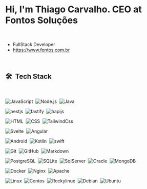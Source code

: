 <!-- <img align="right" height="590em" src="https://raw.githubusercontent.com/gist/thalef/618ef18e3bbb7cdfd200f3a4fc1aabc6/raw/201d47c76006c99fe0dc55ea92e76bdca5537f08/githubcard.svg"/> -->
<h1 align="left">Hi, I'm Thiago Carvalho. CEO at Fontos Soluções</h1>
<!-- <p align="left"> <img src="https://komarev.com/ghpvc/?username=thalef&color=yellow" alt="Profile views" /> </p> -->
<br>

- FullStack Developer
- https://www.fontos.com.br

<br>

## 🛠 &nbsp;Tech Stack

<br>

![JavaScript](https://img.shields.io/badge/-JavaScript-05122A?style=flat&logo=javascript)&nbsp;
![Node.js](https://img.shields.io/badge/-Node.js-05122A?style=flat&logo=node.js)&nbsp;
![Java](https://img.shields.io/badge/-Java-05122A?style=flat&logo=Java)&nbsp;

![nestjs](https://img.shields.io/badge/-Nestjs-05122A?style=flat&logo=nestjs)&nbsp;
![fastify](https://img.shields.io/badge/-Fastify-05122A?style=flat&logo=fastify)&nbsp;
![hapijs](https://img.shields.io/badge/-Hapijs-05122A?style=flat&logo=hapijs)&nbsp;

![HTML](https://img.shields.io/badge/-HTML-05122A?style=flat&logo=HTML5)&nbsp;
![CSS](https://img.shields.io/badge/-CSS-05122A?style=flat&logo=CSS3&logoColor=1572B6)&nbsp;
![TailwindCss](https://img.shields.io/badge/-Tailwindcss-05122A?style=flat&logo=tailwindcss&logoColor=1572B6)&nbsp;

![Svelte](https://img.shields.io/badge/-Svelte-05122A?style=flat&logo=svelte)&nbsp;
![Angular](https://img.shields.io/badge/-Angular-05122A?style=flat&logo=angular)&nbsp;

![Android](https://img.shields.io/badge/-Android-05122A?style=flat&logo=android)&nbsp;
![Kotlin](https://img.shields.io/badge/-Kotlin-05122A?style=flat&logo=kotlin)&nbsp;
![swift](https://img.shields.io/badge/-Swift-05122A?style=flat&logo=swift)&nbsp;

![Git](https://img.shields.io/badge/-Git-05122A?style=flat&logo=git)&nbsp;
![GitHub](https://img.shields.io/badge/-GitHub-05122A?style=flat&logo=github)&nbsp;
![Markdown](https://img.shields.io/badge/-Markdown-05122A?style=flat&logo=markdown)&nbsp;

![PostgreSQL](https://img.shields.io/badge/-PostgreSQL-05122A?style=flat&logo=postgresql)&nbsp;
![SQLite](https://img.shields.io/badge/-SQLite-05122A?style=flat&logo=sqlite)&nbsp;
![SqlServer](https://img.shields.io/badge/-SqlServer-05122A?style=flat&logo=microsoftsqlserver)&nbsp;
![Oracle](https://img.shields.io/badge/-Oracle-05122A?style=flat&logo=oracle)&nbsp;
![MongoDB](https://img.shields.io/badge/-MongoDB-05122A?style=flat&logo=mongodb)&nbsp;

![Docker](https://img.shields.io/badge/-Docker-05122A?style=flat&logo=docker)&nbsp;
![Nginx](https://img.shields.io/badge/-Nginx-05122A?style=flat&logo=nginx)&nbsp;
![Apache](https://img.shields.io/badge/-Apache-05122A?style=flat&logo=apache)&nbsp;

![Linux](https://img.shields.io/badge/-Linux-05122A?style=flat&logo=linux)&nbsp;
![Centos](https://img.shields.io/badge/-Centos-05122A?style=flat&logo=centos)&nbsp;
![Rockylinux](https://img.shields.io/badge/-Rockylinux-05122A?style=flat&logo=rockylinux)&nbsp;
![Debian](https://img.shields.io/badge/-Debian-05122A?style=flat&logo=debian)&nbsp;
![Ubuntu](https://img.shields.io/badge/-Ubuntu-05122A?style=flat&logo=ubuntu)&nbsp;





<!-- <br><br> -->

<!-- ## ⚙️ &nbsp;GitHub Analytics

<p align="left">
<img width="530em" src="https://github-readme-stats.vercel.app/api?username=thalef&show_icons=true&theme=vision-friendly-dark" alt="thalef's stats"/>
<img width="530em" src="https://github-readme-stats.vercel.app/api/top-langs/?username=thalef&layout=compact&theme=vision-friendly-dark" alt="thalef's most languages"/>
</p> -->

<br><br>
<!-- 
## Social links 
<p align="left" style="background:yellow">
<a href="https://twitter.com/thalef_carvalho" target="_blank">
 Twitter
</a>
<a href="https://linkedin.com/in/thiago-carvalho-308076205" target="_blank">
  <img align="center" src="https://img.shields.io/badge/-maykbrito-05122A?style=flat&logo=linkedin" alt="linkedin"/>
</a>
</p> -->
